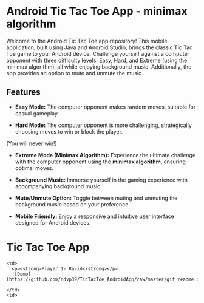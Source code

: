 # Android Tic Tac Toe App - minimax algorithm

Welcome to the Android Tic Tac Toe app repository! This mobile application, built using Java and Android Studio, brings the classic Tic Tac Toe game to your Android device. Challenge yourself against a computer opponent with three difficulty levels: Easy, Hard, and Extreme (using the minimax algorithm), all while enjoying background music. Additionally, the app provides an option to mute and unmute the music.

## Features

- **Easy Mode:** The computer opponent makes random moves, suitable for casual gameplay.
  
- **Hard Mode:** The computer opponent is more challenging, strategically choosing moves to win or block the player.

(You will never win!)
- **Extreme Mode (Minimax Algorithm):** Experience the ultimate challenge with the computer opponent using the __minimax algorithm__, ensuring optimal moves.

- **Background Music:** Immerse yourself in the gaming experience with accompanying background music.

- **Mute/Unmute Option:** Toggle between muting and unmuting the background music based on your preference.

- **Mobile Friendly:** Enjoy a responsive and intuitive user interface designed for Android devices.

# Tic Tac Toe App

    <td>
      <p><strong>Player 1- Ravid</strong></p>
      ![Demo](https://github.com/ndvp39/TicTacToe_AndroidApp/raw/master/gif_readme.gif)

    </td>
    <td>
